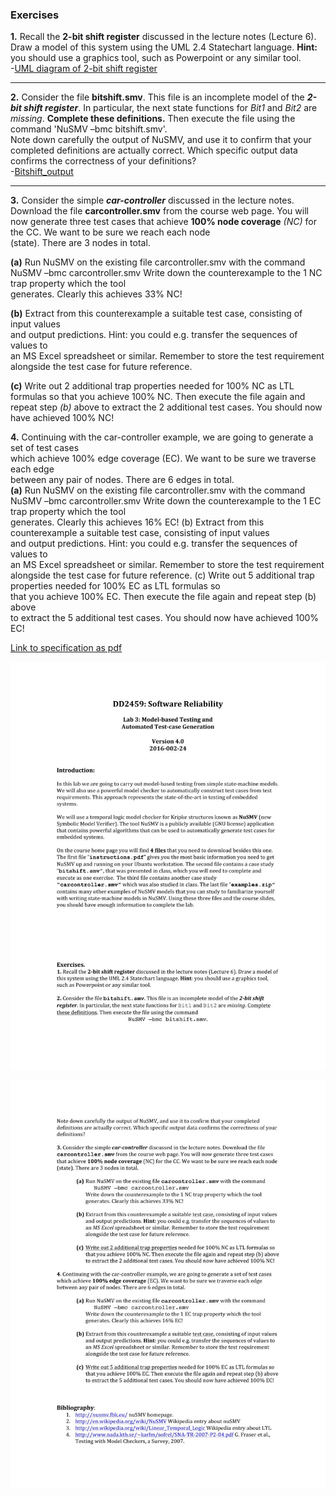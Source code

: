 
### Exercises  
**1.** Recall	the	**2-bit	shift	register** discussed	in	the	lecture	notes	(Lecture	6).	Draw	a	model	of this	system	using	the	UML	2.4	Statechart	language.	**Hint:**	you	should	use	a graphics	tool,	such	as	Powerpoint	or	any similar tool.  
-[UML diagram of 2-bit shift register](misc/2bitshift-UML.PNG)  
  
  
  **  **  
  

**2.** Consider	the	file	**bitshift.smv**.	This	file	is	an	incomplete	model	of	the	**_2-bit	shift	register_**.	In	particular,	the	next	state	functions	for	_Bit1_ and	_Bit2_ are	_missing_.	**Complete these	definitions.**	Then	execute	the	file	using	the	command 'NuSMV –bmc bitshift.smv'.  
Note	down	carefully	the	output	of	NuSMV,	and	use	it	to	confirm	that	your	completed	definitions	are	actually	correct. Which specific	output	data	confirms	the	correctness	of	your definitions?  
-[Bitshift_output](misc/bitshift.smv.output)  
  
  
  **  **  
  
**3.** Consider	the	simple	**_car-controller_** discussed	in	the	lecture	notes.	Download	the file	**carcontroller.smv** from	the	course	web	page.	You	will	now	generate	three test	cases	that	achieve	**100%	node coverage** _(NC)_ for	the	CC.	We	want	to	be	sure	we	reach	each	node	
(state).	There	are	3	nodes	in	total.  
  
  
  **(a)** Run	NuSMV	on	the	existing	file	carcontroller.smv with	the	command	
NuSMV –bmc carcontroller.smv
Write	down	the	counterexample to	the	1	NC	trap	property which	the	tool	
generates.	Clearly	this	achieves	33%	NC!  



**(b)** Extract	from	this	counterexample	a	suitable	test	case,	consisting	of	input	values	
and	output	predictions.	Hint:	you	could	e.g.	transfer	the	sequences	of	values	to	
an	MS Excel spreadsheet	or	similar.	Remember	to	store	the	test	requirement	
alongside	the	test	case	for	future	reference.  
   
   
**(c)** Write	out	2	additional	trap	properties needed	for	100%	NC	as	LTL	formulas	so	that	you	achieve	100%	NC.	Then	execute	the	file	again	and	repeat	step	_(b)_	above	to	extract	the	2	additional	test	cases.	You	should	now	have	achieved	100%	NC!  
   
          
**4.**	Continuing	with	the	car-controller	example,	we	are	going	to	generate	a	set	of	test	cases	
which	achieve	100% edge	coverage (EC).	We	want	to	be	sure	we	traverse	each	edge	
between	any	pair	of	nodes.	There	are	6	edges	in	total.  
  **(a)** Run	NuSMV	on	the	existing	file	carcontroller.smv with	the	command	
NuSMV –bmc carcontroller.smv
Write	down	the	counterexample to	the	1	EC	trap	property which	the	tool	
generates.	Clearly	this	achieves	16%	EC!
  (b) Extract	from	this	counterexample	a	suitable	test	case,	consisting	of	input	values	
and	output	predictions.	Hint:	you	could	e.g.	transfer	the	sequences	of	values	to	
an	MS Excel spreadsheet	or	similar.	Remember	to	store	the	test	requirement	
alongside	the	test	case	for	future	reference.
  (c) Write	out	5	additional	trap	properties needed	for	100%	EC	as	LTL	formulas	so	
that	you	achieve	100%	EC.	Then	execute	the	file	again	and	repeat	step	(b)	above	
to	extract	the	5 additional	test	cases.	You	should	now	have	achieved	100%	EC!



[Link to specification as pdf](misc/DD2459-lab3_2016.pdf)

![page 1](misc/page1.jpg)


![page 2](misc/page2.jpg)
